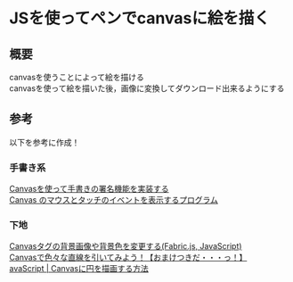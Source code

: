 # JSを使ってペンでcanvasに絵を描く

## 概要
canvasを使うことによって絵を描ける  
canvasを使って絵を描いた後，画像に変換してダウンロード出来るようにする

## 参考
以下を参考に作成！

### 手書き系
[Canvasを使って手書きの署名機能を実装する](https://www.kabanoki.net/934/)  
[Canvas のマウスとタッチのイベントを表示するプログラム](https://sekika.github.io/2020/01/07/CanvasEvent/)  

### 下地
[Canvasタグの背景画像や背景色を変更する(Fabric.js, JavaScript)](http://urusulambda.com/2018/07/29/canvas%E3%82%BF%E3%82%B0%E3%81%AE%E8%83%8C%E6%99%AF%E7%94%BB%E5%83%8F%E3%82%84%E8%83%8C%E6%99%AF%E8%89%B2%E3%82%92%E5%A4%89%E6%9B%B4%E3%81%99%E3%82%8Bfabric-js-javascript/)  
[Canvasで色々な直線を引いてみよう！【おまけつきだ・・・っ！】](https://qiita.com/nekoneko-wanwan/items/2827feaf5a831a0726aa)  
[avaScript | Canvasに円を描画する方法](https://1-notes.com/javascript-canvas-draw-circle/)

